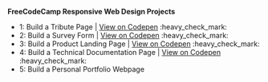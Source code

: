 <strong>FreeCodeCamp Responsive Web Design Projects</strong><br>
<ul>
  <li>1: Build a Tribute Page | <a href="https://codepen.io/QContinueUm/full/YzyBbNw" target="_blank">View on Codepen</a> :heavy_check_mark:</li>
  <li>2: Build a Survey Form | <a href="https://codepen.io/QContinueUm/full/WNQmYra" target="_blank">View on Codepen</a> :heavy_check_mark:</li> 
  <li>3: Build a Product Landing Page | <a href="https://codepen.io/QContinueUm/full/XWXJMKB" target="_blank">View on Codepen</a> :heavy_check_mark:</li>
  <li>4: Build a Technical Documentation Page | <a href="https://codepen.io/QContinueUm/full/wvMWGxW" target="_blank">View on Codepen</a> :heavy_check_mark:</li>
  <li>5: Build a Personal Portfolio Webpage</li>
</ul>
